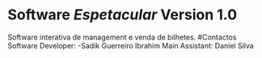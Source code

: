 # Software _Espetacular_ Version 1.0
Software interativa de management e venda de bilhetes.
#Contactos
Software Developer:
-Sadik Guerreiro Ibrahim
Main Assistant:
Daniel Silva
